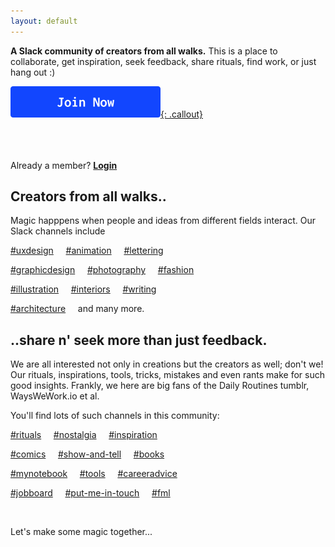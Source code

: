 ```yaml
---
layout: default
---
```


**A Slack community of creators from all walks.** This is a place to collaborate, get inspiration, seek feedback, share rituals, find work, or just hang out :)



[![Join Now](./CTA.png){: .callout}](https://goo.gl/forms/r5weVtVOqHjVjbME3)   

<br><br><br>
Already a member? [**Login**](https://creatordecaf.slack.com/)



## Creators from all walks..

Magic happpens when people and ideas from different fields interact. Our Slack channels include

[#uxdesign](https://creatordecaf.slack.com/messages/C5TBT7ZFD) &nbsp; &nbsp;  [#animation](https://creatordecaf.slack.com/messages/C5SPU7QNL/) &nbsp; &nbsp;  [#lettering](https://creatordecaf.slack.com/messages/C5U8F5RC6)


[#graphicdesign](https://creatordecaf.slack.com/messages/C5U8G6LQN) &nbsp; &nbsp;  [#photography](https://creatordecaf.slack.com/messages/C5TGW0NPP) &nbsp; &nbsp;  [#fashion](https://creatordecaf.slack.com/messages/C5TH1KAA1/)


[#illustration](https://creatordecaf.slack.com/messages/C5SSS35RP) &nbsp; &nbsp;  [#interiors](https://creatordecaf.slack.com/messages/C5TETGD1Q/) &nbsp; &nbsp;  [#writing](https://creatordecaf.slack.com/messages/C5TGWJKN1)


[#architecture](https://creatordecaf.slack.com/messages/C5SSW50HF) &nbsp; &nbsp; and many more.



## ..share n' seek more than just feedback.

We are all interested not only in creations but the creators as well; don't we! Our rituals, inspirations, tools, tricks, mistakes and even rants make for such good insights. Frankly, we here are big fans of the Daily Routines tumblr, WaysWeWork.io et al.


You'll find lots of such channels in this community:

[#rituals](https://creatordecaf.slack.com/messages/C5KLXR82C/) &nbsp; &nbsp;  [#nostalgia](https://creatordecaf.slack.com/messages/C5KLXR82C/) &nbsp; &nbsp;  [#inspiration](https://creatordecaf.slack.com/messages/C5KLXR82C/)


[#comics](https://creatordecaf.slack.com/messages/C5KLXR82C/) &nbsp; &nbsp;  [#show-and-tell](https://creatordecaf.slack.com/messages/C5KLXR82C/) &nbsp; &nbsp;  [#books](https://creatordecaf.slack.com/messages/C5TH6HEQM)


[#mynotebook](https://creatordecaf.slack.com/messages/C5KLXR82C/) &nbsp; &nbsp;  [#tools](https://creatordecaf.slack.com/messages/C5U8M6KK8) &nbsp; &nbsp;  [#careeradvice](https://creatordecaf.slack.com/messages/C5KLXR82C/)


[#jobboard](https://creatordecaf.slack.com/messages/C5ST4UCRF)  &nbsp; &nbsp; [#put-me-in-touch](https://creatordecaf.slack.com/messages/C5SQ9L00G) &nbsp; &nbsp;  [#fml](https://creatordecaf.slack.com/messages/C5ST9E3MF)

&nbsp;

Let's make some magic together...

